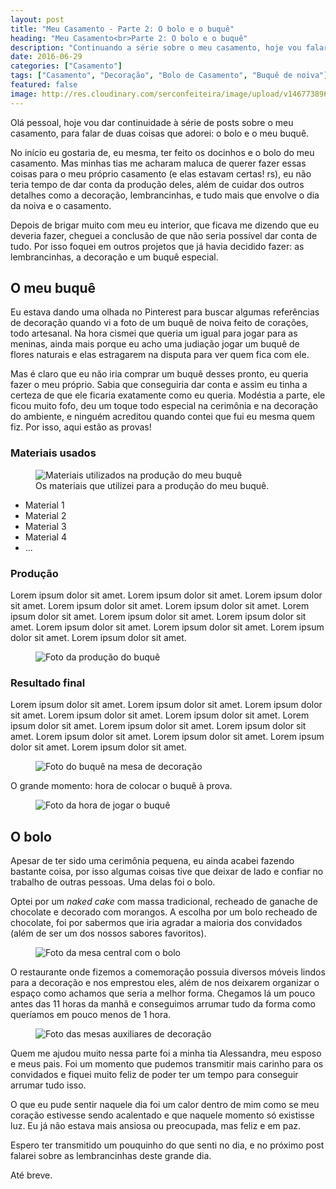 ```yaml
---
layout: post
title: "Meu Casamento - Parte 2: O bolo e o buquê"
heading: "Meu Casamento<br>Parte 2: O bolo e o buquê"
description: "Continuando a série sobre o meu casamento, hoje vou falar sobre duas coisas que adorei: o bolo e o buquê."
date: 2016-06-29
categories: ["Casamento"]
tags: ["Casamento", "Decoração", "Bolo de Casamento", "Buquê de noiva"]
featured: false
image: http://res.cloudinary.com/serconfeiteira/image/upload/v1467738960/casamento01_banner_cs2kn1.jpg
---
```


Olá pessoal, hoje vou dar continuidade à série de posts sobre o meu casamento, para falar de duas coisas que adorei: o bolo e o meu buquê.

No início eu gostaria de, eu mesma, ter feito os docinhos e o bolo do meu casamento. Mas minhas tias me acharam maluca de querer fazer essas coisas para o meu próprio casamento (e elas estavam certas! rs), eu não teria tempo de dar conta da produção deles, além de cuidar dos outros detalhes como a decoração, lembrancinhas, e tudo mais que envolve o dia da noiva e o casamento.

Depois de brigar muito com meu eu interior, que ficava me dizendo que eu deveria fazer, cheguei a conclusão de que não seria possível dar conta de tudo. Por isso foquei em outros projetos que já havia decidido fazer: as lembrancinhas, a decoração e um buquê especial.

## O meu buquê

Eu estava dando uma olhada no Pinterest para buscar algumas referências de decoração quando vi a foto de um buquê de noiva feito de corações, todo artesanal. Na hora cismei que queria um igual para jogar para as meninas, ainda mais porque eu acho uma judiação jogar um buquê de flores naturais e elas estragarem na disputa para ver quem fica com ele.

Mas é claro que eu não iria comprar um buquê desses pronto, eu queria fazer o meu próprio. Sabia que conseguiria dar conta e assim eu tinha a certeza de que ele ficaria exatamente como eu queria. Modéstia a parte, ele ficou muito fofo, deu um toque todo especial na cerimônia e na decoração do ambiente, e ninguém acreditou quando contei que fui eu mesma quem fiz. Por isso, aqui estão as provas!

### Materiais usados

<figure>
  <img src="" alt="Materiais utilizados na produção do meu buquê">
  <figcaption>Os materiais que utilizei para a produção do meu buquê.</figcaption>
</figure>

- Material 1
- Material 2
- Material 3
- Material 4
- ...

### Produção

Lorem ipsum dolor sit amet. Lorem ipsum dolor sit amet. Lorem ipsum dolor sit amet. Lorem ipsum dolor sit amet. Lorem ipsum dolor sit amet. Lorem ipsum dolor sit amet. Lorem ipsum dolor sit amet. Lorem ipsum dolor sit amet. Lorem ipsum dolor sit amet. Lorem ipsum dolor sit amet. Lorem ipsum dolor sit amet. Lorem ipsum dolor sit amet.

<figure>
  <img src="" alt="Foto da produção do buquê">
  <figcaption></figcaption>
</figure>

### Resultado final

Lorem ipsum dolor sit amet. Lorem ipsum dolor sit amet. Lorem ipsum dolor sit amet. Lorem ipsum dolor sit amet. Lorem ipsum dolor sit amet. Lorem ipsum dolor sit amet. Lorem ipsum dolor sit amet. Lorem ipsum dolor sit amet. Lorem ipsum dolor sit amet. Lorem ipsum dolor sit amet. Lorem ipsum dolor sit amet. Lorem ipsum dolor sit amet.

<figure>
  <img src="" alt="Foto do buquê na mesa de decoração">
  <figcaption></figcaption>
</figure>

O grande momento: hora de colocar o buquê à prova.

<figure>
  <img src="" alt="Foto da hora de jogar o buquê">
  <figcaption></figcaption>
</figure>

## O bolo

Apesar de ter sido uma cerimônia pequena, eu ainda acabei fazendo bastante coisa, por isso algumas coisas tive que deixar de lado e confiar no trabalho de outras pessoas. Uma delas foi o bolo.

Optei por um _naked cake_ com massa tradicional, recheado de ganache de chocolate e decorado com morangos. A escolha por um bolo recheado de chocolate, foi por sabermos que iria agradar a maioria dos convidados (além de ser um dos nossos sabores favoritos).

<figure>
  <img src="" alt="Foto da mesa central com o bolo">
  <figcaption></figcaption>
</figure>

O restaurante onde fizemos a comemoração possuia diversos móveis lindos para a decoração e nos emprestou eles, além de nos deixarem organizar o espaço como achamos que seria a melhor forma. Chegamos lá um pouco antes das 11 horas da manhã e conseguimos arrumar tudo da forma como queríamos em pouco menos de 1 hora.

<figure>
  <img src="" alt="Foto das mesas auxiliares de decoração">
  <figcaption></figcaption>
</figure>

Quem me ajudou muito nessa parte foi a minha tia Alessandra, meu esposo e meus pais. Foi um momento que pudemos transmitir mais carinho para os convidados e fiquei muito feliz de poder ter um tempo para conseguir arrumar tudo isso.

O que eu pude sentir naquele dia foi um calor dentro de mim como se meu coração estivesse sendo acalentado e que naquele momento só existisse luz. Eu já não estava mais ansiosa ou preocupada, mas feliz e em paz.

Espero ter transmitido um pouquinho do que senti no dia, e no próximo post falarei sobre as lembrancinhas deste grande dia.

Até breve.
